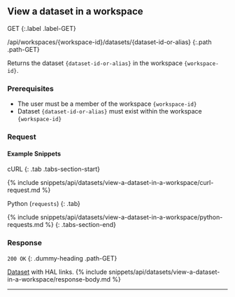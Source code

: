 ## View a dataset in a workspace

GET
{:.label .label-GET}

/api/workspaces/{workspace-id}/datasets/{dataset-id-or-alias}
{:.path .path-GET}

Returns the dataset `{dataset-id-or-alias}` in the workspace `{workspace-id}`.

### Prerequisites

- The user must be a member of the workspace `{workspace-id}`
- Dataset `{dataset-id-or-alias}` must exist within the workspace `{workspace-id}`


### Request
#### Example Snippets
cURL
{: .tab .tabs-section-start}

{% include snippets/api/datasets/view-a-dataset-in-a-workspace/curl-request.md %}

Python (`requests`)
{: .tab}

{% include snippets/api/datasets/view-a-dataset-in-a-workspace/python-requests.md %}
{: .tabs-section-end}

### Response
`200 OK`
{: .dummy-heading .path-GET}

[Dataset](#dataset) with HAL links.
{% include snippets/api/datasets/view-a-dataset-in-a-workspace/response-body.md %}

---
